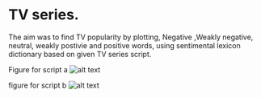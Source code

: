 # TV series. 
The aim was to find TV popularity by plotting, Negative ,Weakly negative, neutral, weakly postivie and positive words, using sentimental lexicon dictionary based on given TV series script. 

Figure for script a
![alt text](https://github.com/harshnagarkar/Tv-series-data-Analysis/blob/master/Figure_1.png)

figure for script b
![alt text](https://github.com/harshnagarkar/Tv-series-data-Analysis/blob/master/Figure_1-1.png)

